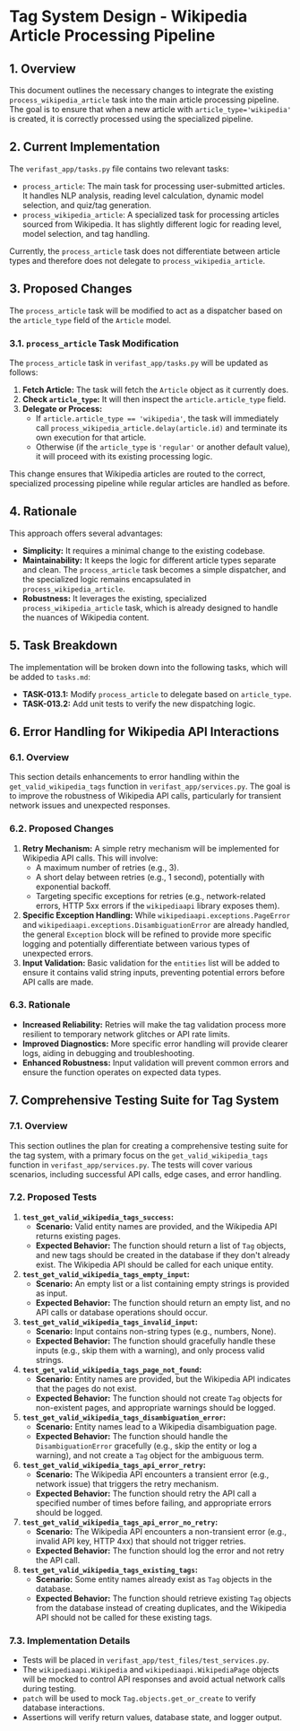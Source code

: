 
# Tag System Design - Wikipedia Article Processing Pipeline

## 1. Overview

This document outlines the necessary changes to integrate the existing `process_wikipedia_article` task into the main article processing pipeline. The goal is to ensure that when a new article with `article_type='wikipedia'` is created, it is correctly processed using the specialized pipeline.

## 2. Current Implementation

The `verifast_app/tasks.py` file contains two relevant tasks:

- `process_article`: The main task for processing user-submitted articles. It handles NLP analysis, reading level calculation, dynamic model selection, and quiz/tag generation.
- `process_wikipedia_article`: A specialized task for processing articles sourced from Wikipedia. It has slightly different logic for reading level, model selection, and tag handling.

Currently, the `process_article` task does not differentiate between article types and therefore does not delegate to `process_wikipedia_article`.

## 3. Proposed Changes

The `process_article` task will be modified to act as a dispatcher based on the `article_type` field of the `Article` model.

### 3.1. `process_article` Task Modification

The `process_article` task in `verifast_app/tasks.py` will be updated as follows:

1.  **Fetch Article:** The task will fetch the `Article` object as it currently does.
2.  **Check `article_type`:** It will then inspect the `article.article_type` field.
3.  **Delegate or Process:**
    - If `article.article_type == 'wikipedia'`, the task will immediately call `process_wikipedia_article.delay(article.id)` and terminate its own execution for that article.
    - Otherwise (if the `article_type` is `'regular'` or another default value), it will proceed with its existing processing logic.

This change ensures that Wikipedia articles are routed to the correct, specialized processing pipeline while regular articles are handled as before.

## 4. Rationale

This approach offers several advantages:

- **Simplicity:** It requires a minimal change to the existing codebase.
- **Maintainability:** It keeps the logic for different article types separate and clean. The `process_article` task becomes a simple dispatcher, and the specialized logic remains encapsulated in `process_wikipedia_article`.
- **Robustness:** It leverages the existing, specialized `process_wikipedia_article` task, which is already designed to handle the nuances of Wikipedia content.

## 5. Task Breakdown

The implementation will be broken down into the following tasks, which will be added to `tasks.md`:

- **TASK-013.1:** Modify `process_article` to delegate based on `article_type`.
- **TASK-013.2:** Add unit tests to verify the new dispatching logic.

## 6. Error Handling for Wikipedia API Interactions

### 6.1. Overview

This section details enhancements to error handling within the `get_valid_wikipedia_tags` function in `verifast_app/services.py`. The goal is to improve the robustness of Wikipedia API calls, particularly for transient network issues and unexpected responses.

### 6.2. Proposed Changes

1.  **Retry Mechanism:** A simple retry mechanism will be implemented for Wikipedia API calls. This will involve:
    -   A maximum number of retries (e.g., 3).
    -   A short delay between retries (e.g., 1 second), potentially with exponential backoff.
    -   Targeting specific exceptions for retries (e.g., network-related errors, HTTP 5xx errors if the `wikipediaapi` library exposes them).
2.  **Specific Exception Handling:** While `wikipediaapi.exceptions.PageError` and `wikipediaapi.exceptions.DisambiguationError` are already handled, the general `Exception` block will be refined to provide more specific logging and potentially differentiate between various types of unexpected errors.
3.  **Input Validation:** Basic validation for the `entities` list will be added to ensure it contains valid string inputs, preventing potential errors before API calls are made.

### 6.3. Rationale

-   **Increased Reliability:** Retries will make the tag validation process more resilient to temporary network glitches or API rate limits.
-   **Improved Diagnostics:** More specific error handling will provide clearer logs, aiding in debugging and troubleshooting.
-   **Enhanced Robustness:** Input validation will prevent common errors and ensure the function operates on expected data types.

## 7. Comprehensive Testing Suite for Tag System

### 7.1. Overview

This section outlines the plan for creating a comprehensive testing suite for the tag system, with a primary focus on the `get_valid_wikipedia_tags` function in `verifast_app/services.py`. The tests will cover various scenarios, including successful API calls, edge cases, and error handling.

### 7.2. Proposed Tests

1.  **`test_get_valid_wikipedia_tags_success`:**
    -   **Scenario:** Valid entity names are provided, and the Wikipedia API returns existing pages.
    -   **Expected Behavior:** The function should return a list of `Tag` objects, and new tags should be created in the database if they don't already exist. The Wikipedia API should be called for each unique entity.
2.  **`test_get_valid_wikipedia_tags_empty_input`:**
    -   **Scenario:** An empty list or a list containing empty strings is provided as input.
    -   **Expected Behavior:** The function should return an empty list, and no API calls or database operations should occur.
3.  **`test_get_valid_wikipedia_tags_invalid_input`:**
    -   **Scenario:** Input contains non-string types (e.g., numbers, None).
    -   **Expected Behavior:** The function should gracefully handle these inputs (e.g., skip them with a warning), and only process valid strings.
4.  **`test_get_valid_wikipedia_tags_page_not_found`:**
    -   **Scenario:** Entity names are provided, but the Wikipedia API indicates that the pages do not exist.
    -   **Expected Behavior:** The function should not create `Tag` objects for non-existent pages, and appropriate warnings should be logged.
5.  **`test_get_valid_wikipedia_tags_disambiguation_error`:**
    -   **Scenario:** Entity names lead to a Wikipedia disambiguation page.
    -   **Expected Behavior:** The function should handle the `DisambiguationError` gracefully (e.g., skip the entity or log a warning), and not create a `Tag` object for the ambiguous term.
6.  **`test_get_valid_wikipedia_tags_api_error_retry`:**
    -   **Scenario:** The Wikipedia API encounters a transient error (e.g., network issue) that triggers the retry mechanism.
    -   **Expected Behavior:** The function should retry the API call a specified number of times before failing, and appropriate errors should be logged.
7.  **`test_get_valid_wikipedia_tags_api_error_no_retry`:**
    -   **Scenario:** The Wikipedia API encounters a non-transient error (e.g., invalid API key, HTTP 4xx) that should not trigger retries.
    -   **Expected Behavior:** The function should log the error and not retry the API call.
8.  **`test_get_valid_wikipedia_tags_existing_tags`:**
    -   **Scenario:** Some entity names already exist as `Tag` objects in the database.
    -   **Expected Behavior:** The function should retrieve existing `Tag` objects from the database instead of creating duplicates, and the Wikipedia API should not be called for these existing tags.

### 7.3. Implementation Details

-   Tests will be placed in `verifast_app/test_files/test_services.py`.
-   The `wikipediaapi.Wikipedia` and `wikipediaapi.WikipediaPage` objects will be mocked to control API responses and avoid actual network calls during testing.
-   `patch` will be used to mock `Tag.objects.get_or_create` to verify database interactions.
-   Assertions will verify return values, database state, and logger output.
